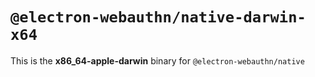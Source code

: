# `@electron-webauthn/native-darwin-x64`

This is the **x86_64-apple-darwin** binary for `@electron-webauthn/native`
